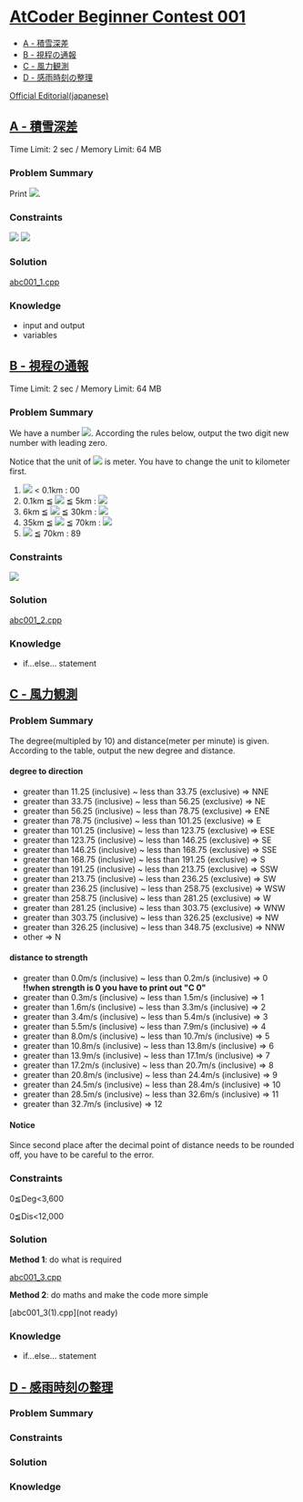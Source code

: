 # [AtCoder Beginner Contest 001](https://atcoder.jp/contests/abc001)

- [A - 積雪深差](https://github.com/xuelei7/mylibrary/blob/master/AtCoder/abc001.md#a---積雪深差)
- [B - 視程の通報](https://github.com/xuelei7/mylibrary/blob/master/AtCoder/abc001.md#b---視程の通報)
- [C - 風力観測](https://github.com/xuelei7/mylibrary/blob/master/AtCoder/abc001.md#c---風力観測)
- [D - 感雨時刻の整理](https://github.com/xuelei7/mylibrary/blob/master/AtCoder/abc001.md#d---感雨時刻の整理)

[Official Editorial(japanese)](https://www.slideshare.net/chokudai/abc001)

## [A - 積雪深差](https://atcoder.jp/contests/abc001/tasks/abc001_1)
Time Limit: 2 sec / Memory Limit: 64 MB

### Problem Summary
Print <img src="https://latex.codecogs.com/gif.latex?H_1-H_2" />.

### Constraints
<img src="https://latex.codecogs.com/gif.latex?0\leqslant&space;H_1\leqslant2000" />
<img src="https://latex.codecogs.com/gif.latex?0\leqslant&space;H_2\leqslant2000" />



### Solution
[abc001_1.cpp](https://github.com/xuelei7/mylibrary/blob/master/AtCoder/abc001_1.cpp)

### Knowledge
- input and output
- variables



## [B - 視程の通報](https://atcoder.jp/contests/abc001/tasks/abc001_2)
Time Limit: 2 sec / Memory Limit: 64 MB

### Problem Summary
We have a number <img src="https://latex.codecogs.com/gif.latex?m" />. According the rules below, output the two digit new number with leading zero.

Notice that the unit of <img src="https://latex.codecogs.com/gif.latex?m" /> is meter. You have to change the unit to kilometer first.

1. <img src="https://latex.codecogs.com/gif.latex?m" /> < 0.1km : 00
2. 0.1km ≦ <img src="https://latex.codecogs.com/gif.latex?m" /> ≦ 5km : <img src="https://latex.codecogs.com/gif.latex?10&space;\times&space;m" />
3. 6km ≦ <img src="https://latex.codecogs.com/gif.latex?m" /> ≦ 30km : <img src="https://latex.codecogs.com/gif.latex?m&plus;50" />
4. 35km ≦ <img src="https://latex.codecogs.com/gif.latex?m" /> ≦ 70km : <img src="https://latex.codecogs.com/gif.latex?(m-30)\div5&plus;80" />
5. <img src="https://latex.codecogs.com/gif.latex?m" /> ≦ 70km : 89

### Constraints
<img src="https://latex.codecogs.com/gif.latex?0\leqslant&space;m\leqslant&space;100,000" />

### Solution
[abc001_2.cpp](https://github.com/xuelei7/mylibrary/blob/master/AtCoder/abc001_2.cpp)

### Knowledge
- if...else... statement

## [C - 風力観測](https://atcoder.jp/contests/abc001/tasks/abc001_3)

### Problem Summary
The degree(multipled by 10) and distance(meter per minute) is given. According to the table, output the new degree and distance.

#### degree to direction
- greater than 11.25 (inclusive) ~ less than 33.75 (exclusive) ⇒ NNE
- greater than 33.75 (inclusive) ~ less than 56.25 (exclusive) ⇒ NE
- greater than 56.25 (inclusive) ~ less than 78.75 (exclusive) ⇒ ENE
- greater than 78.75 (inclusive) ~ less than 101.25 (exclusive) ⇒ E
- greater than 101.25 (inclusive) ~ less than 123.75 (exclusive) ⇒ ESE
- greater than 123.75 (inclusive) ~ less than 146.25 (exclusive) ⇒ SE
- greater than 146.25 (inclusive) ~ less than 168.75 (exclusive) ⇒ SSE
- greater than 168.75 (inclusive) ~ less than 191.25 (exclusive) ⇒ S
- greater than 191.25 (inclusive) ~ less than 213.75 (exclusive) ⇒ SSW
- greater than 213.75 (inclusive) ~ less than 236.25 (exclusive) ⇒ SW
- greater than 236.25 (inclusive) ~ less than 258.75 (exclusive) ⇒ WSW
- greater than 258.75 (inclusive) ~ less than 281.25 (exclusive) ⇒ W
- greater than 281.25 (inclusive) ~ less than 303.75 (exclusive) ⇒ WNW
- greater than 303.75 (inclusive) ~ less than 326.25 (exclusive) ⇒ NW
- greater than 326.25 (inclusive) ~ less than 348.75 (exclusive) ⇒ NNW
- other ⇒ N

#### distance to strength
- greater than 0.0m/s (inclusive) ~ less than 0.2m/s (inclusive) ⇒ 0 **!!when strength is 0 you have to print out "C 0"**
- greater than 0.3m/s (inclusive) ~ less than 1.5m/s (inclusive) ⇒ 1
- greater than 1.6m/s (inclusive) ~ less than 3.3m/s (inclusive) ⇒ 2
- greater than 3.4m/s (inclusive) ~ less than 5.4m/s (inclusive) ⇒ 3
- greater than 5.5m/s (inclusive) ~ less than 7.9m/s (inclusive) ⇒ 4
- greater than 8.0m/s (inclusive) ~ less than 10.7m/s (inclusive) ⇒ 5
- greater than 10.8m/s (inclusive) ~ less than 13.8m/s (inclusive) ⇒ 6
- greater than 13.9m/s (inclusive) ~ less than 17.1m/s (inclusive) ⇒ 7
- greater than 17.2m/s (inclusive) ~ less than 20.7m/s (inclusive) ⇒ 8
- greater than 20.8m/s (inclusive) ~ less than 24.4m/s (inclusive) ⇒ 9
- greater than 24.5m/s (inclusive) ~ less than 28.4m/s (inclusive) ⇒ 10
- greater than 28.5m/s (inclusive) ~ less than 32.6m/s (inclusive) ⇒ 11
- greater than 32.7m/s (inclusive) ⇒ 12

#### Notice
Since second place after the decimal point of distance needs to be rounded off, you have to be careful to the error.

### Constraints
0≦Deg<3,600

0≦Dis<12,000

### Solution
**Method 1**: do what is required

[abc001_3.cpp](https://github.com/xuelei7/mylibrary/blob/master/AtCoder/abc001_3.cpp)

**Method 2**: do maths and make the code more simple

[abc001_3(1).cpp](not ready)

### Knowledge
- if...else... statement

## [D - 感雨時刻の整理](https://atcoder.jp/contests/abc001/tasks/abc001_4)

### Problem Summary

### Constraints

### Solution

### Knowledge
